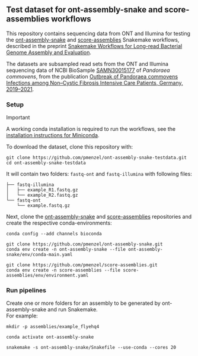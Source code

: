 
## Test dataset for ont-assembly-snake and score-assemblies workflows

This repository contains sequencing data from ONT and Illumina for testing the [ont-assembly-snake](https://github.com/pmenzel/ont-assembly-snake) and [score-assemblies](https://github.com/pmenzel/score-assemblies) Snakemake workflows,
described in the preprint [Snakemake Workflows for Long-read Bacterial Genome Assembly and Evaluation](https://www.preprints.org/manuscript/202208.0191/v1).

The datasets are subsampled read sets from the ONT and Illumina sequencing data of NCBI BioSample [SAMN30015177](https://www.ncbi.nlm.nih.gov/sra?LinkName=biosample_sra&from_uid=30015177) of _Pandoraea commovens_,
from the publication [Outbreak of Pandoraea commovens Infections among Non–Cystic Fibrosis Intensive Care Patients, Germany, 2019–2021](https://wwwnc.cdc.gov/eid/article/29/11/23-0493_article).

### Setup

> [!IMPORTANT]  
> A working conda installation is required to run the workflows, see the [installation instructions for Miniconda](https://docs.conda.io/projects/miniconda/en/latest/index.html#quick-command-line-install).

To download the dataset, clone this repository with:
```
git clone https://github.com/pmenzel/ont-assembly-snake-testdata.git
cd ont-assembly-snake-testdata
```

It will contain two folders: `fastq-ont` and `fastq-illumina` with following files:
```
├── fastq-illumina
│   ├── example_R1.fastq.gz
│   └── example_R2.fastq.gz
└── fastq-ont
    └── example.fastq.gz
```

Next, clone the [ont-assembly-snake](https://github.com/pmenzel/ont-assembly-snake) and [score-assemblies](https://github.com/pmenzel/score-assemblies) repositories and create the respective conda-environments:

```
conda config --add channels bioconda

git clone https://github.com/pmenzel/ont-assembly-snake.git
conda env create -n ont-assembly-snake --file ont-assembly-snake/env/conda-main.yaml

git clone https://github.com/pmenzel/score-assemblies.git
conda env create -n score-assemblies --file score-assemblies/env/environment.yaml
```

### Run pipelines

Create one or more folders for an assembly to be generated by ont-assembly-snake and run Snakemake.  
For example:
```
mkdir -p assemblies/example_flyehq4

conda activate ont-assembly-snake

snakemake -s ont-assembly-snake/Snakefile --use-conda --cores 20

```
